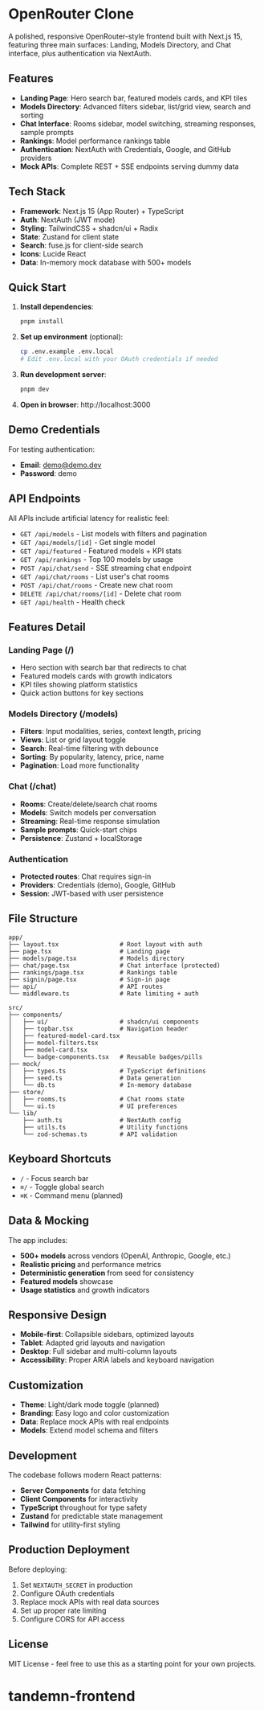 # OpenRouter Clone

A polished, responsive OpenRouter-style frontend built with Next.js 15, featuring three main surfaces: Landing, Models Directory, and Chat interface, plus authentication via NextAuth.

## Features

- **Landing Page**: Hero search bar, featured models cards, and KPI tiles
- **Models Directory**: Advanced filters sidebar, list/grid view, search and sorting
- **Chat Interface**: Rooms sidebar, model switching, streaming responses, sample prompts
- **Rankings**: Model performance rankings table
- **Authentication**: NextAuth with Credentials, Google, and GitHub providers
- **Mock APIs**: Complete REST + SSE endpoints serving dummy data

## Tech Stack

- **Framework**: Next.js 15 (App Router) + TypeScript
- **Auth**: NextAuth (JWT mode)
- **Styling**: TailwindCSS + shadcn/ui + Radix
- **State**: Zustand for client state
- **Search**: fuse.js for client-side search
- **Icons**: Lucide React
- **Data**: In-memory mock database with 500+ models

## Quick Start

1. **Install dependencies**:
   ```bash
   pnpm install
   ```

2. **Set up environment** (optional):
   ```bash
   cp .env.example .env.local
   # Edit .env.local with your OAuth credentials if needed
   ```

3. **Run development server**:
   ```bash
   pnpm dev
   ```

4. **Open in browser**: http://localhost:3000

## Demo Credentials

For testing authentication:
- **Email**: demo@demo.dev
- **Password**: demo

## API Endpoints

All APIs include artificial latency for realistic feel:

- `GET /api/models` - List models with filters and pagination
- `GET /api/models/[id]` - Get single model
- `GET /api/featured` - Featured models + KPI stats
- `GET /api/rankings` - Top 100 models by usage
- `POST /api/chat/send` - SSE streaming chat endpoint
- `GET /api/chat/rooms` - List user's chat rooms
- `POST /api/chat/rooms` - Create new chat room
- `DELETE /api/chat/rooms/[id]` - Delete chat room
- `GET /api/health` - Health check

## Features Detail

### Landing Page (/)
- Hero section with search bar that redirects to chat
- Featured models cards with growth indicators
- KPI tiles showing platform statistics
- Quick action buttons for key sections

### Models Directory (/models)
- **Filters**: Input modalities, series, context length, pricing
- **Views**: List or grid layout toggle
- **Search**: Real-time filtering with debounce
- **Sorting**: By popularity, latency, price, name
- **Pagination**: Load more functionality

### Chat (/chat)
- **Rooms**: Create/delete/search chat rooms
- **Models**: Switch models per conversation
- **Streaming**: Real-time response simulation
- **Sample prompts**: Quick-start chips
- **Persistence**: Zustand + localStorage

### Authentication
- **Protected routes**: Chat requires sign-in
- **Providers**: Credentials (demo), Google, GitHub
- **Session**: JWT-based with user persistence

## File Structure

```
app/
├── layout.tsx                 # Root layout with auth
├── page.tsx                   # Landing page
├── models/page.tsx            # Models directory
├── chat/page.tsx              # Chat interface (protected)
├── rankings/page.tsx          # Rankings table
├── signin/page.tsx            # Sign-in page
├── api/                       # API routes
└── middleware.ts              # Rate limiting + auth

src/
├── components/
│   ├── ui/                    # shadcn/ui components
│   ├── topbar.tsx             # Navigation header
│   ├── featured-model-card.tsx
│   ├── model-filters.tsx
│   ├── model-card.tsx
│   └── badge-components.tsx   # Reusable badges/pills
├── mock/
│   ├── types.ts               # TypeScript definitions
│   ├── seed.ts                # Data generation
│   └── db.ts                  # In-memory database
├── store/
│   ├── rooms.ts               # Chat rooms state
│   └── ui.ts                  # UI preferences
└── lib/
    ├── auth.ts                # NextAuth config
    ├── utils.ts               # Utility functions
    └── zod-schemas.ts         # API validation
```

## Keyboard Shortcuts

- `/` - Focus search bar
- `⌘/` - Toggle global search
- `⌘K` - Command menu (planned)

## Data & Mocking

The app includes:
- **500+ models** across vendors (OpenAI, Anthropic, Google, etc.)
- **Realistic pricing** and performance metrics
- **Deterministic generation** from seed for consistency
- **Featured models** showcase
- **Usage statistics** and growth indicators

## Responsive Design

- **Mobile-first**: Collapsible sidebars, optimized layouts
- **Tablet**: Adapted grid layouts and navigation
- **Desktop**: Full sidebar and multi-column layouts
- **Accessibility**: Proper ARIA labels and keyboard navigation

## Customization

- **Theme**: Light/dark mode toggle (planned)
- **Branding**: Easy logo and color customization
- **Data**: Replace mock APIs with real endpoints
- **Models**: Extend model schema and filters

## Development

The codebase follows modern React patterns:
- **Server Components** for data fetching
- **Client Components** for interactivity
- **TypeScript** throughout for type safety
- **Zustand** for predictable state management
- **Tailwind** for utility-first styling

## Production Deployment

Before deploying:
1. Set `NEXTAUTH_SECRET` in production
2. Configure OAuth credentials
3. Replace mock APIs with real data sources
4. Set up proper rate limiting
5. Configure CORS for API access

## License

MIT License - feel free to use this as a starting point for your own projects.
# tandemn-frontend
